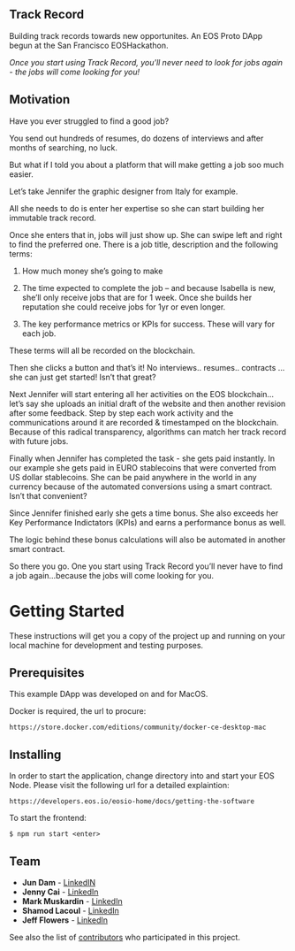## Track Record

Building track records towards new opportunites. An EOS Proto DApp begun at the San Francisco EOSHackathon.

*Once you start using Track Record, you'll never need to look for jobs again - the jobs will come looking for you!*

## Motivation
Have you ever struggled to find a good job?   

You send out hundreds of resumes, do dozens of interviews and after months of searching, no luck.

But what if I told you about a platform that will make getting a job soo much easier.

Let’s take Jennifer the graphic designer from Italy for example.  

All she needs to do is enter her expertise so she can start building her immutable track record.  

Once she enters that in, jobs will just show up.  She can swipe left and right to find the preferred one.  There is a job title, description and the following terms:  
1) How much money she’s going to make

2) The time expected to complete the job – and because Isabella is new, she’ll only receive jobs that are for 1 week.  Once she builds her reputation she could receive jobs for 1yr or even longer.  

3) The key performance metrics or KPIs for success.  These will vary for each job.  

These terms will all be recorded on the blockchain.

Then she clicks a button and that’s it!  No interviews.. resumes.. contracts … she can just get started!  Isn’t that great?

Next Jennifer will start entering all her activities on the EOS blockchain… let’s say she uploads an initial draft of the website and then another revision after some feedback.   Step by step each work activity and the communications around it are recorded & timestamped on the blockchain.  Because of this radical transparency, algorithms can match her track record with future jobs. 

Finally when Jennifer has completed the task - she gets paid instantly.  In our example she gets paid in EURO stablecoins that were converted from US dollar stablecoins.  She can be paid anywhere in the world in any currency because of the automated conversions using a smart contract.  Isn’t that convenient?

Since Jennifer finished early she gets a time bonus.  She also exceeds her Key Performance Indictators (KPIs) and earns a performance bonus as well. 

The logic behind these bonus calculations will also be automated in another smart contract. 

So there you go.  One you start using Track Record you’ll never have to find a job again…because the jobs will come looking for you.


# Getting Started

These instructions will get you a copy of the project up and running on your local machine for development and testing purposes.

## Prerequisites

This example DApp was developed on and for MacOS.  

Docker is required, the url to procure: 

```
https://store.docker.com/editions/community/docker-ce-desktop-mac
```


## Installing

In order to start the application, change directory into and start your EOS Node. Please visit the following url for a detailed explaintion:

```
https://developers.eos.io/eosio-home/docs/getting-the-software
```

To start the frontend:

```
$ npm run start <enter>
```

## Team

* **Jun Dam** - [LinkedIN](https://www.linkedin.com/in/jun-dam-0334161/)
* **Jenny Cai** - [LinkedIn](https://www.linkedin.com/in/caijenny/)
* **Mark Muskardin** - [LinkedIn](https://www.linkedin.com/in/markmuskardin/)
* **Shamod Lacoul** - [LinkedIn](https://www.linkedin.com/in/shamod/)
* **Jeff Flowers** - [LinkedIn](https://www.linkedin.com/in/flowersjeff)

See also the list of [contributors](https://github.com/hackingbeauty/track-record/graphs/contributors) who participated in this project.

